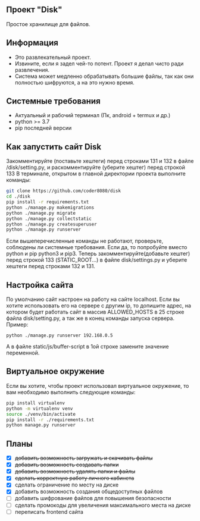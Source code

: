 <h2>Проект "Disk"</h2>

Простое хранилище для файлов.

## Информация
- Это развлекательный проект.
- Извините, если я задел чей-то потент. Проект я делал чисто ради развлечения.
- Система может медленно обрабатывать большие файлы, так как они полностью шифруются, а на это нужно время.

## Системные требования
- Актуальный и рабочий терминал (Пк, android + termux и др.)
- python >= 3.7
- pip последней версии

## Как запустить сайт Disk
Закомментируйте (поставьте хештеги) перед строками 131 и 132 в файле /disk/setting.py, и раскомментируйте (уберите хештег) перед строкой 133
В терминале, открытом в главной директории проекта выполните команды:
```bash
git clone https://github.com/coder8080/disk
cd ./disk
pip install -r requirements.txt
python ./manage.py makemigrations
python ./manage.py migrate
python ./manage.py collectstatic
python ./manage.py createsuperuser
python ./manage.py runserver
```
Если вышеперечисленные команды не работают, проверьте, соблюдены ли системные требования. Если да, то попробуйте вместо python и pip python3 и pip3.
Теперь закомментируйте(добавьте хештег) перед строкой 133 (STATIC_ROOT...) в файле disk/settings.py и уберите хештеги перед строками 132 и 131. 

## Настройка сайта
По умолчанию сайт настроен на работу на сайте localhost. Если вы хотите использовать его на сервере с другим ip, то допишите адрес, на котором будет работать сайт в массив ALLOWED_HOSTS в 25 строке файла disk/setting.py, а так же в конец команды запуска сервера. Пример:
```
python ./manage.py runserver 192.168.0.5
```
А в файле static/js/buffer-script в 1ой строке замените значение переменной. 

## Виртуальное окружение
Если вы хотите, чтобы проект использовал виртуальное окружение, то вам необходимо выполнить следующие команды:
```bash
pip install virtualenv
python -m virtualenv venv
source ./venv/bin/activate
pip install -r ./requirements.txt
python manage.py runserver
```

## Планы
- [X] ~~добавить возможность загружать и скачивать файлы~~
- [X] ~~добавить возможность создавать папки~~
- [X] ~~добавить возможность удалять папки и файлы~~
- [X] ~~сделать корректную работу личного кабинета~~
- [X] сделать ограничение по месту на диске
- [X] добавить возможность создания общедоступных файлов
- [ ] добавить шифрование файлов для повышения безопасности
- [ ] сделать промокоды для увеличения максимального места на диске
- [ ] переписать frontend сайта